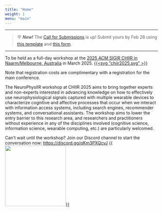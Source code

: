 ```yaml
---
title: "Home"
weight: 1
menu: "main"
---
```

---
> 🪧 **_New!_** 
> The [Call for Submissions](./submission) is up! 
> Submit yours by Feb 28 using [this template](https://bit.ly/NeuroPhysIIR_template) and [this form](https://bit.ly/NeuroPhysIIR_form).
---


To be held as a full-day workshop at the [2025 ACM SIGIR CHIIR in Naarm/Melbourne, Australia](https://chiir2025.github.io/) in March 2025. 
[{{<svg "chiir2025.svg" >}}](https://chiir2025.github.io/)

Note that registration costs are complimentary with a registration for the main conference.

The NeuroPhysIIR workshop at CHIIR 2025 aims to bring together experts and non-experts interested in advancing knowledge on how to effectively use neurophysiological signals captured with multiple wearable devices to characterize cognitive and affective processes that occur when we interact with information access systems, including search engines, recommender systems, and conversational assistants. The workshop aims to lower the entry barrier to this research area, and researchers and practitioners without experience in any of the disciplines involved (cognitive science, information science, wearable computing, etc.) are particularly welcomed.


Can't wait until the workshop? Join our Discord channel to start the conversation now: https://discord.gg/qKm3PXQcvJ
[{{<img src="discord.png" width="200" class="left">}}](https://discord.gg/qKm3PXQcvJ)
